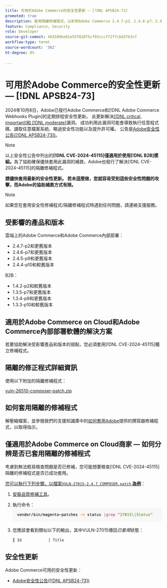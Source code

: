 ```yaml
---
title: 可用於Adobe Commerce的安全性更新 — [!DNL APSB24-73]
promoted: true
description: 套用隔離修補程式，以針對Adobe Commerce 2.4.7-p2、2.4.6-p7、2.4.5-p9、2.4.4-p10及只執行 [!DNL B2B] 模組的舊版執行個體修正 [!DNL critical, important, and moderate vulnerabilities] 。
feature: Compliance, Security
role: Developer
source-git-commit: 483589be81e55f818f5cf93cccff2ffcbb5763cf
workflow-type: tm+mt
source-wordcount: '362'
ht-degree: 0%

---
```


# 可用於Adobe Commerce的安全性更新 — [!DNL APSB24-73]

2024年10月8日，Adobe已發行Adobe Commerce和[!DNL Adobe Commerce Webhooks Plugin]的定期排程安全性更新。
此更新解決[[!DNL critical, important]和 [!DNL moderate]](https://helpx.adobe.com/tw/security/severity-ratings.html)漏洞。 成功利用此漏洞可能會導致執行任意程式碼、讀取任意檔案系統、略過安全性功能以及提升許可權。 公告是[Adobe安全性公告([!DNL APSB24-73])](https://helpx.adobe.com/tw/security/products/magento/apsb24-73.html)。

>[!NOTE]
>
>以上安全性公告中列出的&#x200B;**[!DNL CVE-2024-45115]僅適用於使用[!DNL B2B]模組。**&#x200B;為了協助確保儘快套用此漏洞的補救，Adobe也發行了解決[!DNL CVE-2024-45115]的隔離修補程式。

**請儘快套用最新的安全性更新。 若未這麼做，您就容易受到這些安全性問題的攻擊，而Adobe的協助補救方式有限。**

>[!NOTE]
>
>如果您在套用安全性修補程式/隔離修補程式時遇到任何問題，請連絡支援服務。

## 受影響的產品和版本

雲端上的Adobe Commerce和Adobe Commerce內部部署：

* 2.4.7-p2和更舊版本
* 2.4.6-p7和更舊版本
* 2.4.5-p9和更舊版本
* 2.4.4-p10和較舊版本

B2B：

* 1.4.2-p2和較舊版本
* 1.3.5-p7和更舊版本
* 1.3.4-p9和更舊版本
* 1.3.3-p10和較舊版本


## 適用於Adobe Commerce on Cloud和Adobe Commerce內部部署軟體的解決方案

若要協助解決受影響產品和版本的弱點，您必須套用[!DNL CVE-2024-45115]獨立修補程式。

## 隔離的修正程式詳細資訊

使用以下附加的隔離修補程式：

[vuln-26510-composer-patch.zip](assets/vuln-26510-composer-patch.zip)

## 如何套用隔離的修補程式

解壓縮檔案，並參閱我們的支援知識庫中的[如何套用Adobe](https://experienceleague.adobe.com/docs/commerce-knowledge-base/kb/how-to/how-to-apply-a-composer-patch-provided-by-magento.html?lang=zh-Hant)提供的撰寫器修補程式，以取得指示。

## 僅適用於Adobe Commerce on Cloud商家 — 如何分辨是否已套用隔離的修補程式

考慮到無法輕易檢查問題是否已修補，您可能想要檢查[!DNL CVE-2024-45115]隔離的修補程式是否已成功套用。

<u>您可以執行下列步驟，以檔案`VULN-27015-2.4.7_COMPOSER.patch` **為例**</u>：

1. [安裝品質修補工具](https://experienceleague.adobe.com/docs/commerce-operations/tools/quality-patches-tool/usage.html?lang=zh-Hant)。
1. 執行命令： <br>
   ![cve-2024-34102-tell-if-patch-applied-code](assets/cve-2024-34102-tell-if-patch-applied-code.png)
1. 您應該會看到類似以下的輸出，其中VULN-27015傳回&#x200B;*已套用*&#x200B;狀態：

   ```bash
   ║ Id            │ Title                                                        │ Category        │ Origin                 │ Status      │ Details                                          ║ ║ N/A           │ ../m2-hotfixes/VULN-27015-2.4.7_COMPOSER_patch.patch      │ Other           │ Local                  │ Applied     │ Patch type: Custom                                
   ```

<!-- For Step 2:
     ```bash
    vendor/bin/magento-patches -n status |grep "27015\|Status"
     ```
-->

## 安全性更新

Adobe Commerce可用的安全性更新：

* [Adobe安全性公告([!DNL APSB24-73])](https://helpx.adobe.com/tw/security/products/magento/apsb24-73.html)
